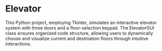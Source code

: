 # Elevator
This Python project, employing Tkinter, simulates an interactive elevator system with three doors and a floor-selection keypad. The ElevatorGUI class ensures organized code structure, allowing users to dynamically choose and visualize current and destination floors through intuitive interactions.
